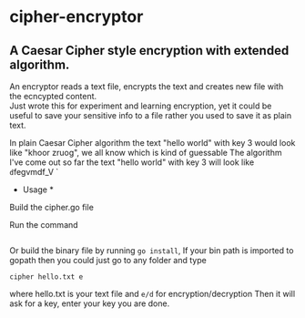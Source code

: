 # cipher-encryptor
## A Caesar Cipher style encryption with extended algorithm.  

An encryptor reads a text file, encrypts the text and creates new file with the ecncypted content.   
Just wrote this for experiment and learning encryption, yet it could be useful to save your sensitive info to a file rather you
used to save it as plain text. 

In plain Caesar Cipher algorithm the text "hello world" with key 3 would look like "khoor zruog", we all know which is kind of guessable 
The algorithm I've come out so far the text "hello world" with key 3 will look like ` d`fegvmdf_V ` 

* Usage *

Build the cipher.go file 

Run the command 

```./cipher hello.txt e
```

Or build the binary file by running `go install`, If your bin path is imported to gopath then  you could just go to any folder
and type 

 ``` 
 cipher hello.txt e
 ``` 

where hello.txt is your text file and `e/d` for encryption/decryption
Then it will ask for a key, enter your key you are done. 



